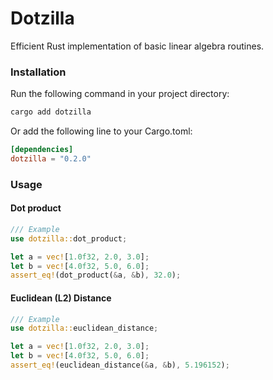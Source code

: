 # Dotzilla

Efficient Rust implementation of basic linear algebra routines.

### Installation

Run the following command in your project directory:

```bash
cargo add dotzilla
```

Or add the following line to your Cargo.toml:

```toml
[dependencies]
dotzilla = "0.2.0"
```

### Usage

#### Dot product

```Rust
/// Example
use dotzilla::dot_product;

let a = vec![1.0f32, 2.0, 3.0];
let b = vec![4.0f32, 5.0, 6.0];
assert_eq!(dot_product(&a, &b), 32.0);
```

#### Euclidean (L2) Distance

```Rust
/// Example
use dotzilla::euclidean_distance;

let a = vec![1.0f32, 2.0, 3.0];
let b = vec![4.0f32, 5.0, 6.0];
assert_eq!(euclidean_distance(&a, &b), 5.196152);
```
